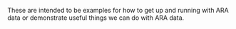 These are intended to be examples for how to get up and running with ARA data or demonstrate useful things we can do with ARA data.